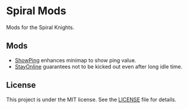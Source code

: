 # Spiral Mods

Mods for the Spiral Knights.

## Mods

- [ShowPing](showping/README.md) enhances minimap to show ping value.
- [StayOnline](stayonline/README.md) guarantees not to be kicked out even after long idle time.

## License

This project is under the MIT license. See the [LICENSE](LICENSE) file for details.